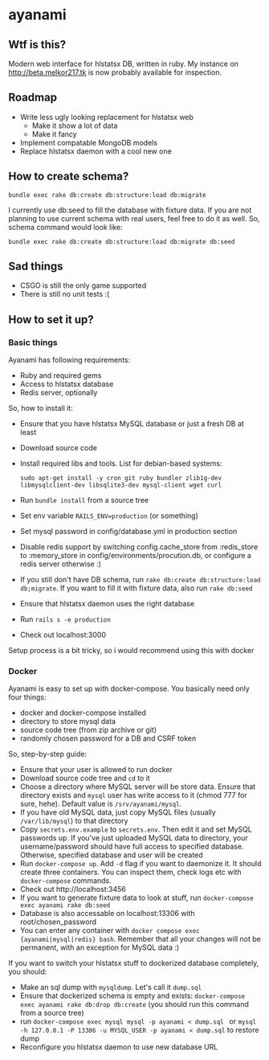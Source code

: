 # ayanami

## Wtf is this?

Modern web interface for hlstatsx DB, written in ruby.
My instance on http://beta.melkor217.tk is now probably available
for inspection.

## Roadmap

- Write less ugly looking replacement for hlstatsx web
    - Make it show a lot of data
    - Make it fancy
- Implement compatable MongoDB models
- Replace hlstatsx daemon with a cool new one

## How to create schema?

`bundle exec rake db:create db:structure:load db:migrate`

I currently use db:seed to fill the database with fixture data.
If you are not planning to use current schema with real users, feel free to
do it as well. So, schema command would look like:

`bundle exec rake db:create db:structure:load db:migrate db:seed`

## Sad things

- CSGO is still the only game supported
- There is still no unit tests :(

## How to set it up?

### Basic things

Ayanami has following requirements:

- Ruby and required gems
- Access to hlstatsx database
- Redis server, optionally

So, how to install it:

- Ensure that you have hlstatsx MySQL database or just a fresh DB at least
- Download source code
- Install required libs and tools. List for debian-based systems:

   `sudo apt-get install -y cron git ruby bundler zlib1g-dev libmysqlclient-dev libsqlite3-dev mysql-client wget curl`
- Run `bundle install` from a source tree
- Set env variable `RAILS_ENV=production` (or something)
- Set mysql password in config/database.yml in production section
- Disable redis support by switching config.cache_store from :redis_store to :memory_store
  in config/environments/procution.db, or configure a redis server otherwise :)
- If you still don't have DB schema, run `rake db:create db:structure:load db;migrate`. If you want to fill it with fixture data,
also run `rake db:seed`
- Ensure that hlstatsx daemon uses the right database
- Run `rails s -e production`
- Check out localhost:3000

Setup process is a bit tricky, so i would recommend using this with docker

### Docker

Ayanami is easy to set up with docker-compose. You basically need only four things:

- docker and docker-compose installed
- directory to store mysql data
- source code tree (from zip archive or git)
- randomly chosen password for a DB and CSRF token

So, step-by-step guide:

* Ensure that your user is allowed to run docker
* Download source code tree and `cd` to it
* Choose a directory where MySQL server will be store data. Ensure that directory exists and `mysql` user has write
 access to it (chmod 777 for sure, hehe). Default value is `/srv/ayanami/mysql`.
* If you have old MySQL data, just copy MySQL files (usually `/var/lib/mysql`) to that directory
* Copy `secrets.env.example` to `secrets.env`. Then edit it and set MySQL passwords up.
 If you've just uploaded MySQL data
 to directory, your username/password should have full access to specified database.
 Otherwise, specified database and user will be created
* Run `docker-compose up`. Add `-d` flag if you want to daemonize it. It should create three
  containers. You can inspect them, check logs etc with `docker-compose` commands.
* Check out http://localhost:3456
* If you want to generate fixture data to look at stuff, run `docker-compose exec ayanami rake db:seed`
* Database is also accessable on localhost:13306 with root/chosen_password
* You can enter any container with `docker compose exec {ayanami|mysql|redis} bash`. Remember that all your changes
will not be permanent, with an exception for MySQL data :)

If you want to switch your hlstatsx stuff to dockerized database completely, you should:

* Make an sql dump with `mysqldump`. Let's call it `dump.sql`
* Ensure that dockerized schema is empty and exists: `docker-compose exec ayanami rake db:drop db:create`
(you should run this command from a source tree)
* run `docker-compose exec mysql mysql -p ayanami < dump.sql ` or
`mysql -h 127.0.0.1 -P 13306 -u MYSQL_USER -p ayanami < dump.sql` to restore dump
* Reconfigure you hlstatsx daemon to use new database URL
